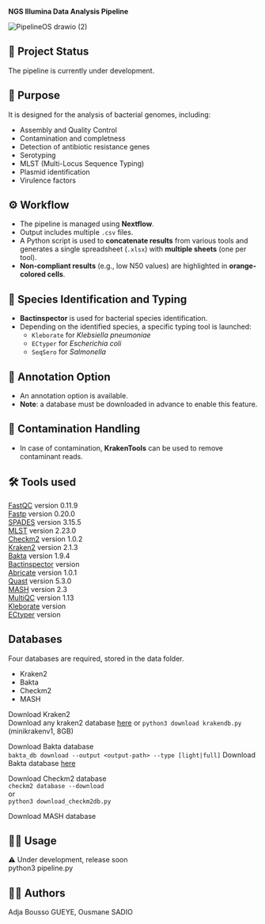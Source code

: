 

**NGS Illumina Data Analysis Pipeline**


![PipelineOS drawio (2)](https://github.com/user-attachments/assets/11dfbb83-5611-4d06-af26-f7969bf5f5a9)



## 📌 Project Status

The pipeline is currently under development.

## 🧬 Purpose

It is designed for the analysis of bacterial genomes, including:

- Assembly and Quality Control
- Contamination and completness 
- Detection of antibiotic resistance genes
- Serotyping
- MLST (Multi-Locus Sequence Typing)
- Plasmid identification
- Virulence factors

## ⚙️ Workflow

- The pipeline is managed using **Nextflow**.
- Output includes multiple `.csv` files.
- A Python script is used to **concatenate results** from various tools and generates a single spreadsheet (`.xlsx`) with **multiple sheets** (one per tool).
- **Non-compliant results** (e.g., low N50 values) are highlighted in **orange-colored cells**.

## 🧫 Species Identification and Typing

- **Bactinspector** is used for bacterial species identification.
- Depending on the identified species, a specific typing tool is launched:
  - `Kleborate` for *Klebsiella pneumoniae*
  - `ECtyper` for *Escherichia coli*
  - `SeqSero` for *Salmonella*

## 🧾 Annotation Option

- An annotation option is available.
- **Note**: a database must be downloaded in advance to enable this feature.

## 🧹 Contamination Handling

- In case of contamination, **KrakenTools** can be used to remove contaminant reads.

## 🛠️ Tools used


[FastQC](https://github.com/s-andrews/FastQC) version 0.11.9    
[Fastp](https://github.com/OpenGene/fastp) version 0.20.0   
[SPADES](https://github.com/ablab/spades) version  3.15.5   
[MLST](https://github.com/tseemann/mlst) version  2.23.0  
[Checkm2](https://github.com/chklovski/CheckM2) version  1.0.2  
[Kraken2](https://github.com/DerrickWood/kraken2) version  2.1.3  
[Bakta](https://github.com/oschwengers/bakta?tab=readme-ov-file#installation) version  1.9.4  
[Bactinspector](https://gitlab.com/antunderwood/bactinspector) version  
[Abricate](https://github.com/tseemann/abricate) version 1.0.1  
[Quast](https://github.com/ablab/quast) version  5.3.0  
[MASH](https://github.com/marbl/Mash) version  2.3  
[MultiQC](https://github.com/MultiQC/MultiQC) version 1.13  
[Kleborate](https://github.com/klebgenomics/Kleborate) version   
[ECtyper](https://github.com/denglab/SeqSero2) version


## Databases 
Four databases are required, stored in the data folder.
* Kraken2  
* Bakta  
* Checkm2
* MASH

Download Kraken2  
Download any kraken2 database [here](https://benlangmead.github.io/aws-indexes/k2) 
or 
`python3 download krakendb.py` (minikrakenv1, 8GB)

Download Bakta database  
`bakta_db download --output <output-path> --type [light|full]`
Download Bakta database [here](https://zenodo.org/records/4662588)

Download Checkm2 database  
`checkm2 database --download`  
or  
`python3 download_checkm2db.py`  

Download MASH database


## 🧑‍💻 Usage 

⚠️ Under development, release soon  
python3 pipeline.py

##  🧑‍🔬  Authors 
Adja Bousso GUEYE, Ousmane SADIO 
